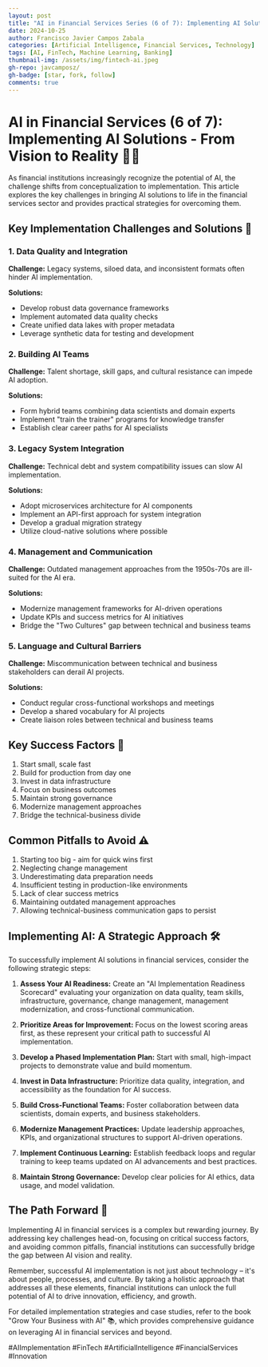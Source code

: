 ```yaml
---
layout: post
title: "AI in Financial Services Series (6 of 7): Implementing AI Solutions - From Vision to Reality"
date: 2024-10-25
author: Francisco Javier Campos Zabala
categories: [Artificial Intelligence, Financial Services, Technology]
tags: [AI, FinTech, Machine Learning, Banking]
thumbnail-img: /assets/img/fintech-ai.jpeg
gh-repo: javcamposz/
gh-badge: [star, fork, follow]
comments: true
---
```

# AI in Financial Services (6 of 7): Implementing AI Solutions - From Vision to Reality 🔧🎯

As financial institutions increasingly recognize the potential of AI, the challenge shifts from conceptualization to implementation. This article explores the key challenges in bringing AI solutions to life in the financial services sector and provides practical strategies for overcoming them.

## Key Implementation Challenges and Solutions 🎯

### 1. Data Quality and Integration

**Challenge:** Legacy systems, siloed data, and inconsistent formats often hinder AI implementation.

**Solutions:**
- Develop robust data governance frameworks
- Implement automated data quality checks
- Create unified data lakes with proper metadata
- Leverage synthetic data for testing and development

### 2. Building AI Teams

**Challenge:** Talent shortage, skill gaps, and cultural resistance can impede AI adoption.

**Solutions:**
- Form hybrid teams combining data scientists and domain experts
- Implement "train the trainer" programs for knowledge transfer
- Establish clear career paths for AI specialists

### 3. Legacy System Integration

**Challenge:** Technical debt and system compatibility issues can slow AI implementation.

**Solutions:**
- Adopt microservices architecture for AI components
- Implement an API-first approach for system integration
- Develop a gradual migration strategy
- Utilize cloud-native solutions where possible

### 4. Management and Communication

**Challenge:** Outdated management approaches from the 1950s-70s are ill-suited for the AI era.

**Solutions:**
- Modernize management frameworks for AI-driven operations
- Update KPIs and success metrics for AI initiatives
- Bridge the "Two Cultures" gap between technical and business teams

### 5. Language and Cultural Barriers

**Challenge:** Miscommunication between technical and business stakeholders can derail AI projects.

**Solutions:**
- Conduct regular cross-functional workshops and meetings
- Develop a shared vocabulary for AI projects
- Create liaison roles between technical and business teams

## Key Success Factors 🔑

1. Start small, scale fast
2. Build for production from day one
3. Invest in data infrastructure
4. Focus on business outcomes
5. Maintain strong governance
6. Modernize management approaches
7. Bridge the technical-business divide

## Common Pitfalls to Avoid ⚠️

1. Starting too big - aim for quick wins first
2. Neglecting change management
3. Underestimating data preparation needs
4. Insufficient testing in production-like environments
5. Lack of clear success metrics
6. Maintaining outdated management approaches
7. Allowing technical-business communication gaps to persist

## Implementing AI: A Strategic Approach 🛠️

To successfully implement AI solutions in financial services, consider the following strategic steps:

1. **Assess Your AI Readiness:** Create an "AI Implementation Readiness Scorecard" evaluating your organization on data quality, team skills, infrastructure, governance, change management, management modernization, and cross-functional communication.

2. **Prioritize Areas for Improvement:** Focus on the lowest scoring areas first, as these represent your critical path to successful AI implementation.

3. **Develop a Phased Implementation Plan:** Start with small, high-impact projects to demonstrate value and build momentum.

4. **Invest in Data Infrastructure:** Prioritize data quality, integration, and accessibility as the foundation for AI success.

5. **Build Cross-Functional Teams:** Foster collaboration between data scientists, domain experts, and business stakeholders.

6. **Modernize Management Practices:** Update leadership approaches, KPIs, and organizational structures to support AI-driven operations.

7. **Implement Continuous Learning:** Establish feedback loops and regular training to keep teams updated on AI advancements and best practices.

8. **Maintain Strong Governance:** Develop clear policies for AI ethics, data usage, and model validation.

## The Path Forward 🚀

Implementing AI in financial services is a complex but rewarding journey. By addressing key challenges head-on, focusing on critical success factors, and avoiding common pitfalls, financial institutions can successfully bridge the gap between AI vision and reality.

Remember, successful AI implementation is not just about technology – it's about people, processes, and culture. By taking a holistic approach that addresses all these elements, financial institutions can unlock the full potential of AI to drive innovation, efficiency, and growth.

For detailed implementation strategies and case studies, refer to the book "Grow Your Business with AI" 📚, which provides comprehensive guidance on leveraging AI in financial services and beyond.

#AIImplementation #FinTech #ArtificialIntelligence #FinancialServices #Innovation
